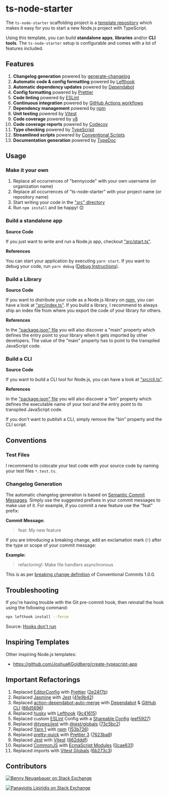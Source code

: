 # ts-node-starter

The `ts-node-starter` scaffolding project is a [template repository](https://docs.github.com/en/repositories/creating-and-managing-repositories/creating-a-template-repository) which makes it easy for you to start a new Node.js project with TypeScript.

Using this template, you can build **standalone apps**, **libraries** and/or **CLI tools**. The `ts-node-starter` setup is configurable and comes with a lot of features included.

## Features

1. **Changelog generation** powered by [generate-changelog](https://github.com/lob/generate-changelog)
1. **Automatic code & config formatting** powered by [Lefthook](https://github.com/evilmartians/lefthook)
1. **Automatic dependency updates** powered by [Dependabot](https://docs.github.com/en/code-security/dependabot/dependabot-version-updates/about-dependabot-version-updates)
1. **Config formatting** powered by [Prettier](https://prettier.io/)
1. **Code linting** powered by [ESLint](https://eslint.org/)
1. **Continuous integration** powered by [GitHub Actions workflows](https://docs.github.com/en/actions/using-workflows)
1. **Dependency management** powered by [npm](https://www.npmjs.com/)
1. **Unit testing** powered by [Vitest](https://vitest.dev/)
1. **Code coverage** powered by [v8](https://v8.dev/blog/javascript-code-coverage)
1. **Code coverage reports** powered by [Codecov](https://about.codecov.io/)
1. **Type checking** powered by [TypeScript](https://www.typescriptlang.org/)
1. **Streamlined scripts** powered by [Conventional Scripts](https://conventionalscripts.org/)
1. **Documentation generation** powered by [TypeDoc](https://typedoc.org/)

## Usage

### Make it your own

1. Replace all occurrences of "bennycode" with your own username (or organization name)
2. Replace all occurrences of "ts-node-starter" with your project name (or repository name)
3. Start writing your code in the ["src" directory](./src)
4. Run `npm install` and be happy! 😊

### Build a standalone app

**Source Code**

If you just want to write and run a Node.js app, checkout ["src/start.ts"](./src/start.ts).

**References**

You can start your application by executing `yarn start`. If you want to debug your code, run `yarn debug` ([Debug Instructions](https://dev.to/typescripttv/debug-your-node-js-app-with-chrome-devtools-4c98)).

### Build a Library

**Source Code**

If you want to distribute your code as a Node.js library on [npm](https://www.npmjs.com/), you can have a look at ["src/index.ts"](./src/index.ts). If you build a library, I recommend to always ship an index file from where you export the code of your library for others.

**References**

In the ["package.json" file](./package.json) you will also discover a "main" property which defines the entry point to your library when it gets imported by other developers. The value of the "main" property has to point to the transpiled JavaScript code.

### Build a CLI

**Source Code**

If you want to build a CLI tool for Node.js, you can have a look at ["src/cli.ts"](./src/cli.ts).

**References**

In the ["package.json" file](./package.json) you will also discover a "bin" property which defines the executable name of your tool and the entry point to its transpiled JavaScript code.

If you don't want to publish a CLI, simply remove the "bin" property and the CLI script.

## Conventions

### Test Files

I recommend to colocate your test code with your source code by naming your test files `*.test.ts`.

### Changelog Generation

The automatic changelog generation is based on [Semantic Commit Messages](https://sparkbox.com/foundry/semantic_commit_messages). Simply use the suggested prefixes in your commit messages to make use of it. For example, if you commit a new feature use the "feat" prefix:

**Commit Message:**

> feat: My new feature

If you are introducing a breaking change, add an exclamation mark (`!`) after the type or scope of your commit message:

**Example:**

> refactoring!: Make file handlers asynchronous

This is as per [breaking change definition](https://www.conventionalcommits.org/en/v1.0.0/#commit-message-with--to-draw-attention-to-breaking-change) of Conventional Commits 1.0.0.

## Troubleshooting

If you're having trouble with the Git pre-commit hook, then reinstall the hook using the following command:

```bash
npx lefthook install --force
```

Source: [Hooks don't run](https://github.com/evilmartians/lefthook/wiki/Troubleshooting)

## Inspiring Templates

Other inspiring Node.js templates:

- https://github.com/JoshuaKGoldberg/create-typescript-app

## Important Refactorings

1. Replaced [EditorConfig](https://editorconfig.org/) with [Prettier](https://prettier.io/) ([2e24f7b](https://github.com/bennycode/ts-node-starter/commit/2e24f7be5f427c26d6cc8281438a6398a211b75c))
1. Replaced [Jasmine](https://jasmine.github.io/) with [Jest](https://jestjs.io/) ([41e9b42](https://github.com/bennycode/ts-node-starter/commit/41e9b42bb5b7ca364dbbabf1104955090003d1be))
1. Replaced [action-dependabot-auto-merge](https://github.com/ahmadnassri/action-dependabot-auto-merge) with [Dependabot](https://github.com/dependabot) & [GitHub CLI](https://cli.github.com/) ([86d5696](https://github.com/bennycode/ts-node-starter/commit/86d5696113c2fb4907a1666e25d1b72d698b06a5))
1. Replaced [husky](https://github.com/typicode/husky) with [Lefthook](https://github.com/evilmartians/lefthook) ([9c41615](https://github.com/bennycode/ts-node-starter/commit/9c4161509acf49e56042383c9ea340f68f248582))
1. Replaced custom [ESLint](https://eslint.org/) Config with a [Shareable Config](https://eslint.org/docs/latest/developer-guide/shareable-configs) ([eef5927](https://github.com/bennycode/ts-node-starter/commit/eef59275e91f6f484f7a917fdd87b09318ebbad3))
1. Replaced [@types/jest](https://www.npmjs.com/package/@types/jest) with [@jest/globals](https://jestjs.io/docs/getting-started#type-definitions) ([73c5bc2](https://github.com/bennycode/ts-node-starter/commit/73c5bc246de79ca2cc805a8b61e42bec39cb97fd))
1. Replaced [Yarn 1](https://classic.yarnpkg.com/) with [npm](https://www.npmjs.com/) ([153b726](https://github.com/bennycode/ts-node-starter/commit/153b726761db302fa3ba57ed1d71aabae01d8394))
1. Replaced [pretty-quick](https://www.npmjs.com/package/pretty-quick) with [Prettier 3](https://prettier.io/) ([7623ba8](https://github.com/bennycode/ts-node-starter/commit/7623ba894e6767d7da8ce5b8a1e2469639bcb027))
1. Replaced [Jest](https://jestjs.io/) with [Vitest](https://vitest.dev/) ([662dddf](https://github.com/bennycode/ts-node-starter/commit/662dddf92d418d0e1119a04d8f5fe807a7a566f0))
1. Replaced [CommonJS](https://nodejs.org/api/modules.html) with [EcmaScript Modules](https://nodejs.org/api/esm.html) ([0cae631](https://github.com/bennycode/ts-node-starter/commit/0cae631ca6457026919418ddb3a10f7858e9ad55))
1. Replaced imports with [Vitest Globals](https://vitest.dev/config/#globals) ([6b273c3](https://github.com/bennycode/ts-node-starter/commit/6b273c3c09552d5aa829f48987c1c1dcf7a93ce9))

## Contributors

[![Benny Neugebauer on Stack Exchange][stack_exchange_bennycode_badge]][stack_exchange_bennycode_url]

[![Panayiotis Lipiridis on Stack Exchange][stack_exchange_lipis_badge]][stack_exchange_lipis_url]

[stack_exchange_bennycode_badge]: https://stackexchange.com/users/flair/203782.png?theme=default
[stack_exchange_bennycode_url]: https://stackexchange.com/users/203782/benny-neugebauer?tab=accounts
[stack_exchange_lipis_badge]: https://stackexchange.com/users/flair/5282.png?theme=default
[stack_exchange_lipis_url]: https://stackexchange.com/users/5282/lipis?tab=accounts
